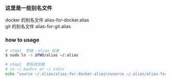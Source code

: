 ### 这里是一些别名文件

docker 的别名文件 alias-for-docker.alias  
git    的别名文件 alias-for-git.alias

### how to usage

```bash
# step1  软链 .alias 目录
$ sudo ln -s $PWD/alias ~/.alias

# step2  使系统加载
# in ~/.bashrc or ~/.zshrc
echo "source ~/.alias/alias-for-docker.alias\nsource ~/.alias/alias-for-git.alias" >> ~/.bashrc
```
